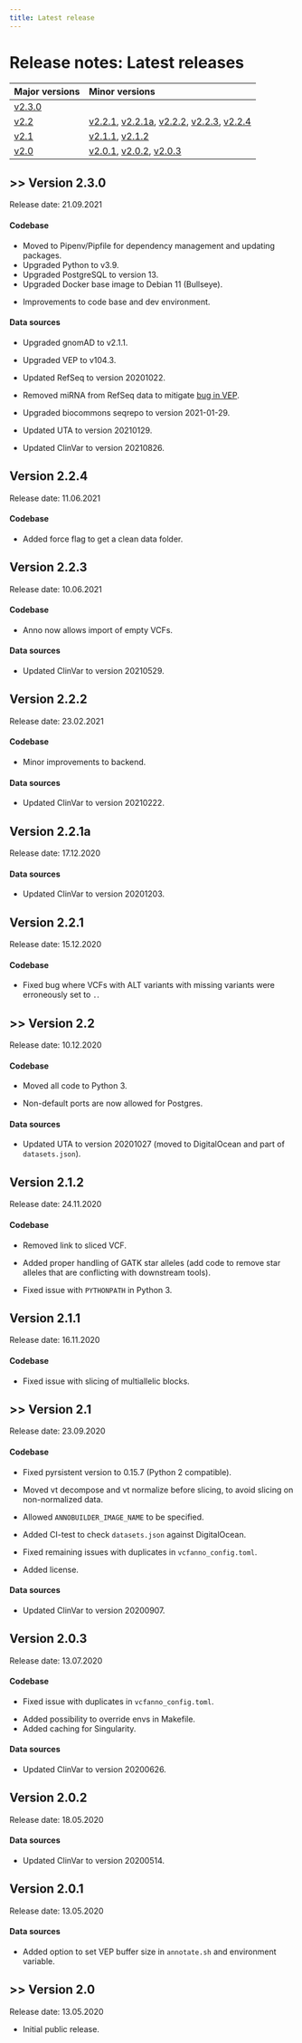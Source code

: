 ```yaml
---
title: Latest release
---
```


# Release notes: Latest releases

|Major versions|Minor versions|
|:--|:--|
[v2.3.0](#version-2-3-0)|
[v2.2](#version-2-2)|[v2.2.1](#version-2-2-1), [v2.2.1a](#version-2-2-1a), [v2.2.2](#version-2-2-2), [v2.2.3](#version-2-2-3), [v2.2.4](#version-2-2-4)
[v2.1](#version-2-1)|[v2.1.1](#version-2-1-1), [v2.1.2](#version-2-1-2)
[v2.0](#version-2-0)|[v2.0.1](#version-2-0-1), [v2.0.2](#version-2-0-2), [v2.0.3](#version-2-0-3)

<!-- See [older releases](/releasenotes/olderreleases.md) for earlier versions.-->

## >> Version 2.3.0

Release date: 21.09.2021

#### Codebase
<!-- MR !68, !71 -->
- Moved to Pipenv/Pipfile for dependency management and updating packages. 
- Upgraded Python to v3.9.
- Upgraded PostgreSQL to version 13.
- Upgraded Docker base image to Debian 11 (Bullseye).
<!-- MR !70 (!71), !76, !77 -->
- Improvements to code base and dev environment.

#### Data sources
<!-- MR !62 -->
- Upgraded gnomAD to v2.1.1.
<!-- MR !64 -->
- Upgraded VEP to v104.3.
<!-- MR !63 -->
- Updated RefSeq to version 20201022.
<!-- MR !73 -->
- Removed miRNA from RefSeq data to mitigate [bug in VEP](https://github.com/Ensembl/ensembl-vep/issues/732#issuecomment-610938368).
<!-- MR !65 -->
- Upgraded biocommons seqrepo to version 2021-01-29.
<!-- MR !68 -->
- Updated UTA to version 20210129.
<!-- MR !72 -->
- Updated ClinVar to version 20210826.


## Version 2.2.4

Release date: 11.06.2021

#### Codebase
<!-- MR !67 -->
- Added force flag to get a clean data folder.

## Version 2.2.3

Release date: 10.06.2021

#### Codebase
<!-- MR !60 -->
- Anno now allows import of empty VCFs.

#### Data sources
<!-- MR !61 -->
- Updated ClinVar to version 20210529.

## Version 2.2.2

Release date: 23.02.2021

#### Codebase
<!-- MR !53, !56 -->
- Minor improvements to backend.

#### Data sources
<!-- MR !57 -->
- Updated ClinVar to version 20210222.

## Version 2.2.1a

Release date: 17.12.2020

#### Data sources
<!-- MR !50 -->
- Updated ClinVar to version 20201203.

## Version 2.2.1

Release date: 15.12.2020

#### Codebase
<!-- MR !52 -->
- Fixed bug where VCFs with ALT variants with missing variants were erroneously set to `.`.

## >> Version 2.2

Release date: 10.12.2020

#### Codebase
<!-- MR !43 -->
- Moved all code to Python 3.
<!-- MR !51 -->
- Non-default ports are now allowed for Postgres.

#### Data sources
<!-- MR !49 -->
- Updated UTA to version 20201027 (moved to DigitalOcean and part of `datasets.json`).

## Version 2.1.2

Release date: 24.11.2020

#### Codebase
<!-- MR !47 -->
- Removed link to sliced VCF.
<!-- MR !46 -->
- Added proper handling of GATK star alleles (add code to remove star alleles that are conflicting with downstream tools).
<!-- MR !48 -->
- Fixed issue with `PYTHONPATH` in Python 3.
<!-- MR !45 -->

## Version 2.1.1

Release date: 16.11.2020

#### Codebase
<!-- MR !45 -->
- Fixed issue with slicing of multiallelic blocks.

## >> Version 2.1

Release date: 23.09.2020

#### Codebase
<!-- MR !42 -->
- Fixed pyrsistent version to 0.15.7 (Python 2 compatible).
<!-- MR !38 -->
- Moved vt decompose and vt normalize before slicing, to avoid slicing on non-normalized data.
<!-- MR !41 -->
- Allowed `ANNOBUILDER_IMAGE_NAME` to be specified.
<!-- MR !37 -->
- Added CI-test to check `datasets.json` against DigitalOcean.
<!-- MR !36 -->
- Fixed remaining issues with duplicates in `vcfanno_config.toml`.
<!-- MR !34 -->
- Added license.

#### Data sources
<!-- MR !35, !40 -->
- Updated ClinVar to version 20200907.
<!-- No release notes: MR !39: Add data MR template -->

## Version 2.0.3

Release date: 13.07.2020

#### Codebase
<!-- MR !30 -->
- Fixed issue with duplicates in `vcfanno_config.toml`.
<!-- MR !31 -->
- Added possibility to override envs in Makefile.
- Added caching for Singularity.

#### Data sources
<!-- MR !32 -->
- Updated ClinVar to version 20200626.

## Version 2.0.2

Release date: 18.05.2020

#### Data sources
<!-- MR !28 -->
- Updated ClinVar to version 20200514.

## Version 2.0.1

Release date: 13.05.2020

#### Data sources
<!-- MR !25 -->
- Added option to set VEP buffer size in `annotate.sh` and environment variable.

## >> Version 2.0

Release date: 13.05.2020

- Initial public release.


